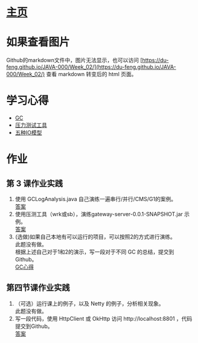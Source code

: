 # [主页](../index.md)

# 如果查看图片
Github的markdown文件中，图片无法显示，也可以访问 [https://du-feng.github.io/JAVA-000/Week_02/](https://du-feng.github.io/JAVA-000/Week_02/) 查看 markdown 转变后的 html 页面。

# 学习心得
- [GC](GC.md)
- [压力测试工具](StressTestTools.md)
- [五种IO模型](IOModel.md)

# 作业
## 第 3 课作业实践
1. 使用 GCLogAnalysis.java 自己演练一遍串行/并行/CMS/G1的案例。
   <br/>[答案](course3-question1.md)
2. 使用压测工具（wrk或sb），演练gateway-server-0.0.1-SNAPSHOT.jar 示例。
   <br/>[答案](course3-question2.md)
3. (选做)如果自己本地有可以运行的项目，可以按照2的方式进行演练。
   <br/>此题没有做。
<br/>根据上述自己对于1和2的演示，写一段对于不同 GC 的总结，提交到 Github。
<br/>[GC心得](GC.md)

## 第四节课作业实践
1. （可选）运行课上的例子，以及 Netty 的例子，分析相关现象。
   <br/> 此题没有做。
2. 写一段代码，使用 HttpClient 或 OkHttp 访问 http://localhost:8801 ，代码提交到Github。
   <br/>[答案](course4-question2.md)
